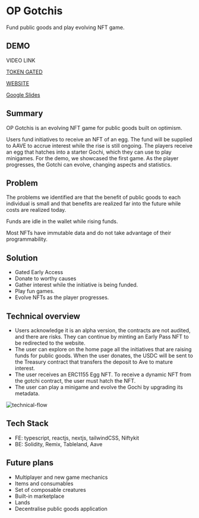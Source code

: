 # OP Gotchis
Fund public goods and play evolving NFT game.

## DEMO

VIDEO LINK

[TOKEN GATED](https://app.niftykit.com/drops/early-gothis)

[WEBSITE](https://op-gotchis.vercel.app/)

[Google Slides](https://docs.google.com/presentation/d/1Ca2fyj3LaQt47lMieRgiLIc5V6XjELvT1piQw-M2KwA/edit?usp=sharing)


## Summary  
OP Gotchis is an evolving NFT game for public goods built on optimism.

Users fund initiatives to receive an NFT of an egg. The fund will be supplied to AAVE to accrue interest while the rise is still ongoing. The players receive an egg that hatches into a starter Gochi, which they can use to play minigames. For the demo, we showcased the first game. As the player progresses, the Gotchi can evolve, changing aspects and statistics.

## Problem
The problems we identified are that the benefit of public goods to each individual is small and that benefits are realized far into the future while costs are realized today.

Funds are idle in the wallet while rising funds.

Most NFTs have immutable data and do not take advantage of their programmability.

## Solution
- Gated Early Access
- Donate to worthy causes
- Gather interest while the initiative is being funded.
- Play fun games.
- Evolve NFTs as the player progresses.

## Technical overview  

- Users acknowledge it is an alpha version, the contracts are not audited, and there are risks. They can continue by minting an Early Pass NFT to be redirected to the website.
- The user can explore on the home page all the initiatives that are raising funds for public goods. When the user donates, the USDC will be sent to the Treasury contract that transfers the deposit to Ave to mature interest.
- The user receives an ERC1155 Egg NFT. To receive a dynamic NFT from the gotchi contract, the user must hatch the NFT.
- The user can play a minigame and evolve the Gochi by upgrading its metadata.

![technical-flow](https://user-images.githubusercontent.com/36173828/204342587-1ce8e3a2-cc6e-49d3-ae58-fe836ce9cc43.png)

## Tech Stack
- FE: typescript, reactjs, nextjs, tailwindCSS, Niftykit
- BE: Solidity, Remix, Tableland, Aave

## Future plans  
- Multiplayer and new game mechanics
- Items and consumables
- Set of composable creatures
- Built-in marketplace
- Lands
- Decentralise public goods application
